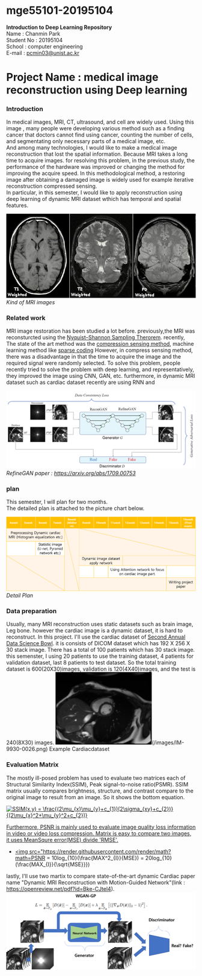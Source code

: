 # mge55101-20195104

**Introduction to Deep Learning Repository**  
Name : Chanmin Park  
Student No : 20195104  
School : computer engineering  
E-mail : pcmin03@unist.ac.kr  

# Project Name : medical image reconstruction using Deep learning

### Introduction  
In medical images, MRI, CT, ultrasound, and cell are widely used. Using this image , many people were developing various method such as a finding cancer that doctors cannot find using cancer, counting the number of cells, and segmentating only necessary parts of a medical image, etc.    
And among many technologies, I would like to make a medical image reconstruction that lost the spatial information. Because MRI takes a long time to acquire images. for resolving this problem, in the previous study, the performance of the hardware was improved or changing the method for improving the acquire speed. In this methodological method, a restoring image after obtaining a damaged image is widely used for example iterative reconstruction compressed sensing.  
In particular, in this semester, I would like to apply reconstruction using deep learning of dynamic MRI dataset wthich has temporal and spatial features.  

![MRIimage](/images/T1t2PD.jpg "Kind of MRI images")  
_Kind of MRI images_
 

### Related work  
MRI image restoration has been studied a lot before. previously,the MRI was reconsturcted using the [Nyquist–Shannon Sampling Therorem](https://en.wikipedia.org/wiki/Nyquist%E2%80%93Shannon_sampling_theorem). recently, The state of the art method was the [compression sensing method](https://en.wikipedia.org/wiki/Compressed_sensing), machine learning method like [sparse coding](https://en.wikipedia.org/wiki/Convolutional_Sparse_Coding) However, in compress sensing method, there was a disadvantage in that the time to acquire the image and the required signal were randomly selected. To solve this problem, people recently tried to solve the problem with deep learning, and representatively, they improved the image using CNN, GAN, etc.   furthermore, in dynamic MRI dataset such as cardiac dataset recently are using RNN and 

![RefineGAN](/images/Overview.png "Deep learning using GAN named RefineGAN")  
_RefineGAN paper : https://arxiv.org/abs/1709.00753_  


### plan
This semester, I will plan for two months.  
The detailed plan is attached to the picture chart below.  

![Plan](/images/Picture3.png)  
_Detail Plan_

### Data preparation 
Usually, many MRI reconstruction uses static datasets such as brain image, Leg bone. however the cardiac image is a dynamic dataset, it is hard to reconstruct. In this project. I'll use the cardiac dataset of [Second Annual Data Science Bowl](https://www.kaggle.com/c/second-annual-data-science-bowl).  it is consists of DICOM dataset which has 192 X 256 X 30 stack image. There has a total of 100 patients which has 30 stack image. this semenster, I using 20 patients to use the training dataset, 4 patients for validation dataset, last 8 patients to test dataset. So the total training dataset is 600(20X30)images, validation is 120(4X40)images, and the test is 240(8X30) images.
![Example Cardiacdataset](/images/IM-9523-00012.png)(/images/IM-9930-0026.png)
Example Cardiacdataset

### Evaluation Matrix
The mostly ill-posed problem has used to evaluate two matrices each of Structural Similarity Index(SSIM), Peak signal-to-noise ratio(PSMR).
SSIM matrix usually compares brightness, structure, and contrast compare to the original image to result from an image. So it shows the bottom equation.   

<a href="https://www.codecogs.com/eqnedit.php?latex=SSIM(x,y)&space;=&space;\frac{(2\mu_{x}\mu_{y}&plus;c_{1})(2\sigma_{xy}&plus;c_{2})}{(2\mu_{x}^2&plus;\mu_{y}^2&plus;c_{2})}" target="_blank"><img src="https://latex.codecogs.com/gif.latex?SSIM(x,y)&space;=&space;\frac{(2\mu_{x}\mu_{y}&plus;c_{1})(2\sigma_{xy}&plus;c_{2})}{(2\mu_{x}^2&plus;\mu_{y}^2&plus;c_{2})}" title="SSIM(x,y) = \frac{(2\mu_{x}\mu_{y}+c_{1})(2\sigma_{xy}+c_{2})}{(2\mu_{x}^2+\mu_{y}^2+c_{2})}" >

Furthermore, PSNR is mainly used to evaluate image quality loss information in video or video loss compression. Matrix is easy to compare two images, it uses MeanSqure error(MSE) divide 'RMSE'.  

- <img src="https://render.githubusercontent.com/render/math?math=PSNR = 10log_{10}(\frac{MAX^2_{I}}{MSE}) = 20log_{10}(\frac{MAX_{I}}{\sqrt{MSE}}})  

lastly, I'll use two martix to compare state-of-the-art dynamic Cardiac paper name "Dynamic MRI Reconstruction with Motion-Guided Network"(link : https://openreview.net/pdf?id=Bke-CJtel4).
![My_networkplan](/images/network.png)  
